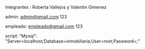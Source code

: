 Integrantes : Roberta Vallejos y Valentin Gimenez

admin: admin@gmail.com 123

empleado: empleado@gmail.com 123

script: "Mysql": "Server=localhost;Database=inmobiliaria;User=root;Password=;"
